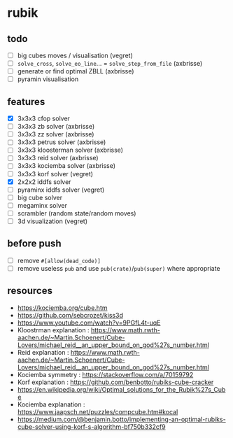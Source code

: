 # rubik

## todo

- [ ] big cubes moves / visualisation (vegret)
- [ ] `solve_cross`, `solve_eo_line`... = `solve_step_from_file` (axbrisse)
- [ ] generate or find optimal ZBLL (axbrisse)
- [ ] pyramin visualisation

## features

- [x] 3x3x3 cfop solver
- [ ] 3x3x3 zb solver (axbrisse)
- [ ] 3x3x3 zz solver (axbrisse)
- [ ] 3x3x3 petrus solver (axbrisse)
- [ ] 3x3x3 kloosterman solver (axbrisse)
- [ ] 3x3x3 reid solver (axbrisse)
- [ ] 3x3x3 kociemba solver (axbrisse)
- [ ] 3x3x3 korf solver (vegret)
- [x] 2x2x2 iddfs solver
- [ ] pyraminx iddfs solver (vegret)
- [ ] big cube solver
- [ ] megaminx solver
- [ ] scrambler (random state/random moves)
- [ ] 3d visualization (vegret)

## before push

- [ ] remove `#[allow(dead_code)]`
- [ ] remove useless `pub` and use `pub(crate)`/`pub(super)` where appropriate

## resources

- https://kociemba.org/cube.htm
- https://github.com/sebcrozet/kiss3d
- https://www.youtube.com/watch?v=9PGfL4t-uqE
- Kloostrman explanation : https://www.math.rwth-aachen.de/~Martin.Schoenert/Cube-Lovers/michael_reid__an_upper_bound_on_god%27s_number.html
- Reid explanation : https://www.math.rwth-aachen.de/~Martin.Schoenert/Cube-Lovers/michael_reid__an_upper_bound_on_god%27s_number.html
- Kociemba symmetry : https://stackoverflow.com/a/70159792
- Korf explanation : https://github.com/benbotto/rubiks-cube-cracker
- https://en.wikipedia.org/wiki/Optimal_solutions_for_the_Rubik%27s_Cube
- Kociemba explanation : https://www.jaapsch.net/puzzles/compcube.htm#kocal
- https://medium.com/@benjamin.botto/implementing-an-optimal-rubiks-cube-solver-using-korf-s-algorithm-bf750b332cf9
